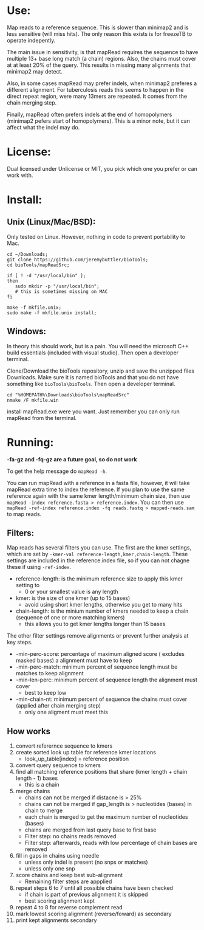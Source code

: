 # Use:

Map reads to a reference sequence. This is slower than
  minimap2 and is less sensitive (will miss hits). The
  only reason this exists is for freezeTB to operate
  indepently.

The main issue in sensitivity, is that mapRead requires
  the sequence to have multiple 13+ base long match
  (a chain) regions. Also, the chains must cover at at
  least 20% of the query. This results in missing many
  alignments that minimap2 may detect.

Also, in some cases mapRead may prefer indels, when
  minimap2 preferes a different alignment. For
  tuberculosis reads this seems to happen in the direct
  repeat region, were many 13mers are repeated. It comes
  from the chain merging step.

Finally, mapRead often prefers indels at the end of
  homopolymers (minimap2 pefers start of homopolymers).
  This is a minor note, but it can affect what the indel
  may do.

# License:

Dual licensed under Unlicense or MIT, you pick which one
  you prefer or can work with.

# Install:

## Unix (Linux/Mac/BSD):

Only tested on Linux. However, nothing in code to prevent
  portability to Mac.

```
cd ~/Downloads;
git clone https://github.com/jeremybuttler/bioTools;
cd bioTools/mapReadSrc;

if [ ! -d "/usr/local/bin" ];
then
   sudo mkdir -p "/usr/local/bin";
   # this is sometimes missing on MAC
fi

make -f mkfile.unix;
sudo make -f mkfile.unix install;
```

## Windows:

In theory this should work, but is a pain. You will need
  the microsoft C++ build essentials (included with
  visual studio). Then open a developer terminal.

Clone/Download the bioTools repository, unzip and save the
  unzipped files Downloads. Make sure it is named
  bioTools and that you do not have something like
  `bioTools\bioTools`. Then open a developer terminal.

```
cd "%HOMEPATH%\Downloads\bioTools\mapReadSrc"
nmake /F mkfile.win
```

install mapRead.exe were you want. Just remember you can
  only run mapRead from the terminal.

# Running:

**-fa-gz and -fq-gz are a future goal, so do not work**

To get the help message do `mapRead -h`.

You can run mapRead with a reference in a fasta file,
  however, it will take mapRead extra time to index the
  reference. If you plan to use the same reference again
  with the same kmer length/minimum chain size, then use
  `mapRead -index reference.fasta > reference.index`. You
  can then
  use `mapRead -ref-index reference.index -fq reads.fastq > mapped-reads.sam`
  to map reads.

## Filters:

Map reads has several filters you can use. The first are
  the kmer settings, which are set
  by `-kmer-val reference-length,kmer,chain-length`. These
  settings are included in the reference.index file, so if
  you can not chagne these if using `-ref-index`.

- reference-length: is the minimum reference size to apply
  this kmer setting to
  - 0 or your smallest value is any length
- kmer: is the size of one kmer (up to 15 bases)
  - avoid using short kmer lengths, otherwise you get to
    many hits
- chain-length: is the minium number of kmers needed to
  keep a chain (sequence of one or more matching kmers)
  - this allows you to get kmer lengths longer than 15
    bases

The other filter settings remove alignments or prevent
  further analysis at key steps.

- -min-perc-score: percentage of maximum aligned score (
  excludes masked bases) a alignment must have to keep
- -min-perc-match: minimum percent of sequence length must
  be matches to keep alignment
- -min-len-perc: minimum percent of sequence length the
  alignment must cover
  - best to keep low
- -min-chain-nt: minimum percent of sequence the chains
  must cover (applied after chain merging step)
  - only one aligment must meet this

## How works

1. convert referernce sequence to kmers
2. create sorted look up table for reference kmer
   locations
   - look_up_table[index] = reference position
3. convert query sequence to kmers
4. find all matching reference positions that share
   (kmer length + chain length - 1) bases
   - this is a chain
5. merge chains
   - chains can not be merged if distacne is > 25%
   - chains can not be merged if gap_length is >
     nucleotides (bases) in chain to merge
   - each chain is merged to get the maximum number of
     nucleotides (bases)
   - chains are merged from last query base to first base
   - Filter step: no chains reads removed
   - Filter step: afterwards, reads with low percentage
     of chain bases are removed
6. fill in gaps in chains using needle
   - unless only indel is present (no snps or matches)
   - unless only one snp
7. score chains and keep best sub-alignment
   - Remaining filter steps are appplied
8. repeat steps 6 to 7 until all possible chains have
   been checked
   - if chain is part of previous alignment it is skipped
   - best scoring alignment kept
9. repeat 4 to 8 for reverse complement read
10. mark lowest scoring alignment (reverse/foward) as
    secondary
11. print kept alignments
    secondary
